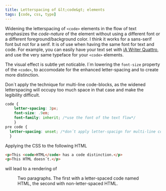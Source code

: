 ```yaml
---
title: Letterspacing of &lt;code&gt; elements
tags: [code, css, type]
---
```

Widening the letterspacing of `<code>` elements in the flow of text emphasizes the *code-nature* of the element without using a different font or a different foreground/background color. I think it works for a sans-serif font but not for a serif. It is of use when having the same font for text and code. For example, you can easily have your text set with [iA Writer Quattro](https://ia.net/writer/blog/a-typographic-christmas), and use the very same typeface for your `<code>` elements. 

The visual effect is subtle yet noticable. I´m lowering the `font-size` property of the `<code>`, to accomodate for the enhanced letter-spacing and to create more distinction.

Don´t apply the technique for multi-line code-blocks, as the widened letterspacing will occupy too much space in that case and make the legibility difficult. 

```css
code {
	letter-spacing: 3px;
	font-size: .9em;
	font-family: inherit; /*use the font of the text flow*/
	}
pre code {
  letter-spacing: unset; /*don´t apply letter-spacign for multi-line code*/
  }
```

Applying the CSS to the following HTML

```html
<p>This <code>HTML</code> has a code distinction.</p>
<p>This HTML doesn´t.</p>
```


will lead to a rendering of

<figure>
<img src="/img/journal/letterspacing-code.jpg" alt="">
<figcaption>Two paragraphs. The first with a letter-spaced code named HTML, the second with non-letter-spaced HTML.</figcaption>
</figure>
